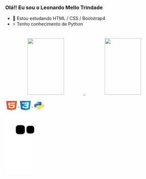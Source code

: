 ### Olá!! Eu sou o Leonardo Mello Trindade

- 🌱 Estou estudando HTML / CSS / Bootstrap4
- ⚡ Tenho conhecimento de Python

<br>

<div align="center">
  <a href="https://github.com/LeonardoMelloTrindade">
  <img width="48%" height="180em" src="https://github-readme-stats.vercel.app/api?username=LeonardoMelloTrindade&show_icons=true&theme=dark&include_all_commits=true&count_private=true"/>
  <img width="48%" height="180em" src="https://github-readme-stats.vercel.app/api/top-langs/?username=LeonardoMelloTrindade&layout=compact&langs_count=7&theme=dark"/>
</div>

<br>

<img align="center" alt="Leo-HTML" height="30" width="40" src="https://raw.githubusercontent.com/devicons/devicon/master/icons/html5/html5-original.svg">
<img align="center" alt="Leo-CSS" height="30" width="40" src="https://raw.githubusercontent.com/devicons/devicon/master/icons/css3/css3-original.svg">
<img align="center" alt="Leo-Python" height="30" width="40" src="https://raw.githubusercontent.com/devicons/devicon/master/icons/python/python-original.svg">

  ![snake gif](https://github.com/LeonardoMelloTrindade/LeonardoMelloTrindade/blob/output/github-contribution-grid-snake.svg)
